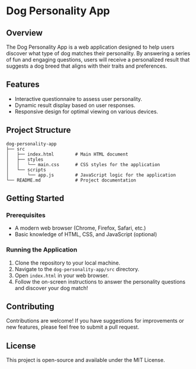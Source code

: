 # Dog Personality App

## Overview
The Dog Personality App is a web application designed to help users discover what type of dog matches their personality. By answering a series of fun and engaging questions, users will receive a personalized result that suggests a dog breed that aligns with their traits and preferences.

## Features
- Interactive questionnaire to assess user personality.
- Dynamic result display based on user responses.
- Responsive design for optimal viewing on various devices.

## Project Structure
```
dog-personality-app
├── src
│   ├── index.html        # Main HTML document
│   ├── styles
│   │   └── main.css      # CSS styles for the application
│   └── scripts
│       └── app.js        # JavaScript logic for the application
└── README.md             # Project documentation
```

## Getting Started

### Prerequisites
- A modern web browser (Chrome, Firefox, Safari, etc.)
- Basic knowledge of HTML, CSS, and JavaScript (optional)

### Running the Application
1. Clone the repository to your local machine.
2. Navigate to the `dog-personality-app/src` directory.
3. Open `index.html` in your web browser.
4. Follow the on-screen instructions to answer the personality questions and discover your dog match!

## Contributing
Contributions are welcome! If you have suggestions for improvements or new features, please feel free to submit a pull request.

## License
This project is open-source and available under the MIT License.